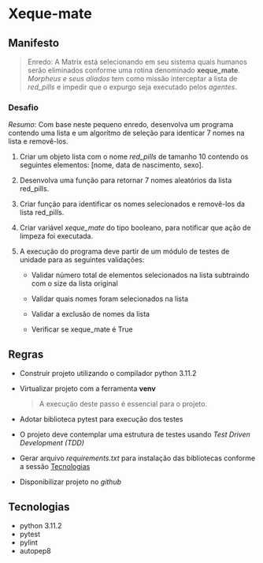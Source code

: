 # Xeque-mate

## Manifesto

> Enredo: A Matrix está selecionando em seu sistema quais humanos serão eliminados conforme uma rotina denominado **xeque_mate**. *Morpheus e seus aliados* tem como missão interceptar a lista de *red_pills* e impedir que o expurgo seja executado pelos *agentes*.

### Desafio

*Resumo*: Com base neste pequeno enredo, desenvolva um programa contendo uma lista e um algorítmo de seleção para identicar 7 nomes na lista e removê-los.

1. Criar um objeto lista com o nome *red_pills* de tamanho 10 contendo os seguintes elementos: [nome, data de nascimento, sexo].

2. Desenvolva uma função para retornar 7 nomes aleatórios da lista red_pills.

3. Criar função para identificar os nomes selecionados e removê-los da lista red_pills.

4. Criar variável *xeque_mate* do tipo booleano, para notificar que ação de limpeza foi executada.

5. A execução do programa deve partir de um módulo de testes de unidade para as seguintes validações:

    - Validar número total de elementos selecionados na lista subtraindo com o size da lista original

    - Validar quais nomes foram selecionados na lista

    - Validar a exclusão de nomes da lista

    - Verificar se xeque_mate é True

## Regras

- Construir projeto utilizando o compilador python 3.11.2
- Virtualizar projeto com a ferramenta **venv**
  >A execução deste passo é essencial para o projeto.
  
- Adotar biblioteca pytest para execução dos testes
- O projeto deve contemplar uma estrutura de testes usando *Test Driven Development (TDD)*
- Gerar arquivo *requirements.txt* para instalação das bibliotecas conforme a sessão [Tecnologias](#tecnologias)
- Disponibilizar projeto no *github*

## Tecnologias

- python 3.11.2
- pytest
- pylint
- autopep8
